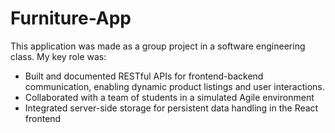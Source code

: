 # Furniture-App

This application was made as a group project in a software engineering class. My key role was:

-	Built and documented RESTful APIs for frontend-backend communication, enabling dynamic product listings and user interactions. 
-	Collaborated with a team of students in a simulated Agile environment 
-	Integrated server-side storage for persistent data handling in the React frontend
